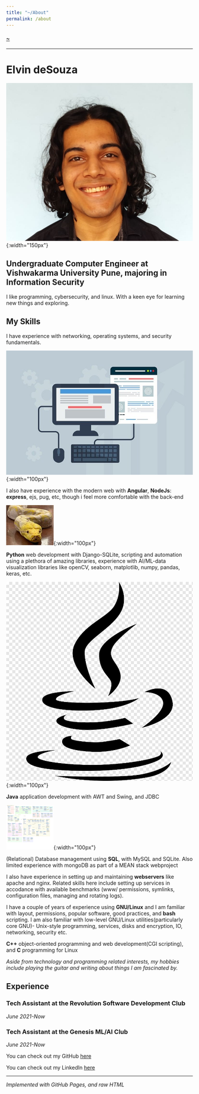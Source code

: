 ```yaml
---
title: "~/About"
permalink: /about
---
```


#### [~](../README.md)

---

# Elvin deSouza

<!-- <img src="img/me.jpg" width="200"/> -->

![](img/me.jpg){:width="150px"}

## Undergraduate Computer Engineer at Vishwakarma University Pune, majoring in Information Security

I like programming, cybersecurity, and linux. With a keen eye for learning new things and exploring.

## My Skills

I have experience with networking, operating systems, and security fundamentals.

![](img/modern-web.jpg){:width="100px"}

I also have experience with the modern web with **Angular**, **NodeJs**: **express**, ejs, pug, etc, though i feel more comfortable with the back-end

![](img/python.jpg){:width="100px"}

**Python** web development with Django-SQLite,
scripting and automation using a plethora of amazing libraries,
experience with AI/ML-data visualization libraries like
openCV, seaborn, matplotlib, numpy, pandas, keras, etc.

![](img/java.png){:width="100px"}

**Java** application development with AWT and Swing, and JDBC

![](img/db.png){:width="100px"}

(Relational) Database management using **SQL**, with MySQL and SQLite. Also limited experience with mongoDB as part of a MEAN stack webproject

I also have experience in setting up and maintaining **webservers** like apache and nginx. Related skills here include setting up services in accodance with available benchmarks (www/ permissions, symlinks, configuration files, managing and rotating logs).

I have a couple of years of experience using **GNU/Linux** and I am familiar with layout, permissions, popular software, good practices, and **bash** scripting. I am also familiar with low-level GNU/Linux utilities(particularly core GNU)- Unix-style programming, services, disks and encryption, IO, networking, security etc.

**C++** object-oriented programming and web development(CGI scripting), and **C** programming for Linux

<!-- I am a proponent of free and open source software that adheres to the Unix philosophy. Software that adheres at least in part to this that i use or keep an eye on is listed here -->

_Aside from technology and programming related interests, my hobbies include playing the guitar and writing about things I am fascinated by._

## Experience

### Tech Assistant at the Revolution Software Development Club

_June 2021-Now_

### Tech Assistant at the Genesis ML/AI Club

_June 2021-Now_

You can check out my GitHub [here](https://github.com/elvindsouza/)

You can check out my LinkedIn [here](https://www.linkedin.com/in/elvindesouza/)

---

_Implemented with GitHub Pages, and raw HTML_
